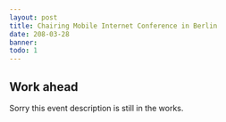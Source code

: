 ```yaml
---
layout: post
title: Chairing Mobile Internet Conference in Berlin
date: 208-03-28
banner: 
todo: 1
---
```



## Work ahead

Sorry this event description is still in the works.

<!--
http://www.pavingways.com/mobile-internet-conference-in-berlin_174.html
-->
